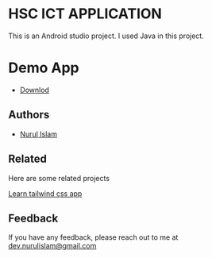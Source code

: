 
# HSC ICT APPLICATION 

This is an Android studio project. I used Java in this project.

# Demo App


- [Downlod](https://drive.google.com/file/d/1DV1Jig5LzPTr_r2pJfwL89XvtlWjV0K8/view?usp=sharingn)
## Authors

- [Nurul Islam](https://github.com/alwaysraihan)


## Related

Here are some related projects

[Learn tailwind css app](https://github.com/alwaysraihan)


## Feedback

If you have any feedback, please reach out to me at dev.nurulislam@gmail.com

